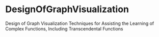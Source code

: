 # DesignOfGraphVisualization
Design of Graph Visualization Techniques  for Assisting the Learning of Complex Functions, Including Transcendental Functions
